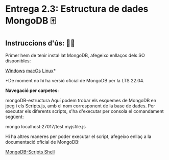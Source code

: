 # Entrega 2.3: Estructura de dades MongoDB 🀄

## Instruccions d'ús: 🧙‍♂️

Primer hem de tenir instal·lat MongoDB, afegeixo enllaços dels SO disponibles:

[Windows](https://www.mongodb.com/docs/manual/tutorial/install-mongodb-on-windows/ '🪟')
[macOs](https://www.mongodb.com/docs/manual/tutorial/install-mongodb-on-os-x/ '🍏')
[Linux](https://www.mongodb.com/docs/manual/administration/install-on-linux/ '👽')*

*De moment no hi ha versió oficial de MongoDB per la LTS 22.04.

**Navegació per carpetes:**

mongoDB-estructura Aquí podem trobar els esquemes de MongoDB en jpeg i els Scripts.js, amb el nom corresponent de la base de dades.
Per executar els diferents scripts, s'ha d'executar per consola el comandament següent:

mongo localhost:27017/test myjsfile.js

Hi ha altres maneres per poder executar el script, afegeixo enllaç a la documentació oficial de MongoDB:

[MongoDB-Scripts Shell](https://www.mongodb.com/docs/manual/tutorial/write-scripts-for-the-mongo-shell/)

